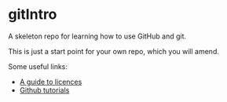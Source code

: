 # gitIntro
A skeleton repo for learning how to use GitHub and git.

This is just a start point for your own repo, which you will amend.

Some useful links:

- [A guide to licences](https://help.github.com/en/articles/licensing-a-repository)
- [Github tutorials](https://guides.github.com)
